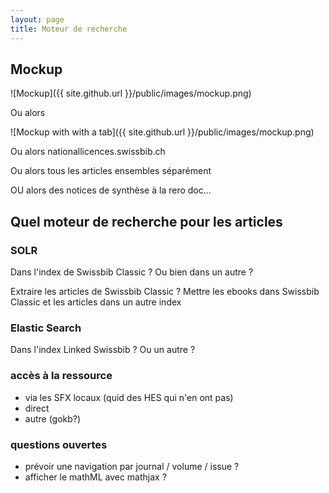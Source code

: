 ```yaml
---
layout: page
title: Moteur de recherche
---
```


## Mockup


![Mockup]({{ site.github.url }}/public/images/mockup.png)

Ou alors


![Mockup with with a tab]({{ site.github.url }}/public/images/mockup.png)

Ou alors nationallicences.swissbib.ch

Ou alors tous les articles ensembles séparément

OU alors des notices de synthèse à la rero doc...


## Quel moteur de recherche pour les articles

### SOLR

Dans l'index de Swissbib Classic ? Ou bien dans un autre ?

Extraire les articles de Swissbib Classic ? Mettre les ebooks dans Swissbib Classic et les articles dans un autre index

### Elastic Search

Dans l'index Linked Swissbib ? Ou un autre ?


### accès à la ressource
 * via les SFX locaux (quid des HES qui n'en ont pas)
 * direct
 * autre (gokb?)

### questions ouvertes
 * prévoir une navigation par journal / volume / issue ?
 * afficher le mathML avec mathjax ?
